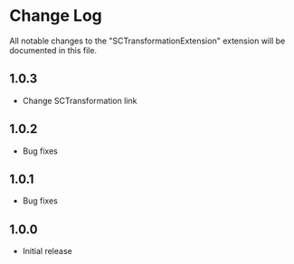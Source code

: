 # Change Log

All notable changes to the "SCTransformationExtension" extension will be documented in this file.

## 1.0.3
- Change SCTransformation link

## 1.0.2

- Bug fixes

## 1.0.1

- Bug fixes

## 1.0.0

- Initial release